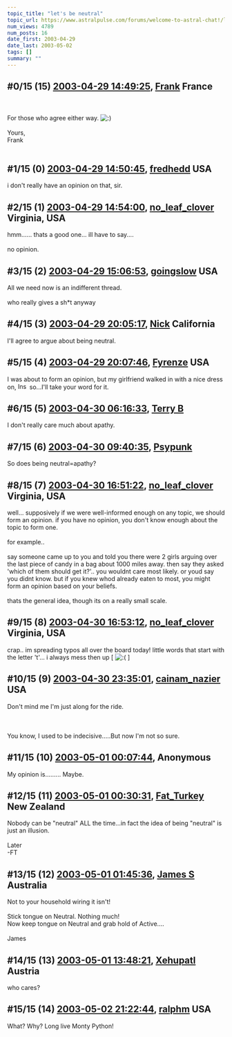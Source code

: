 ```yaml
---
topic_title: "let's be neutral"
topic_url: https://www.astralpulse.com/forums/welcome-to-astral-chat!/let-s-be-neutral
num_views: 4789
num_posts: 16
date_first: 2003-04-29
date_last: 2003-05-02
tags: []
summary: ""
---
```


## \#0/15 (15) [2003-04-29 14:49:25](https://www.astralpulse.com/forums/index.php?msg=120066), [Frank](https://www.astralpulse.com/forums/profile/?u=359) France ##
<section>
<br>
<br>
For those who agree either way.
<img alt=":)" class="smiley" src="https://www.astralpulse.com/forums/Smileys/fugue/smiley.png" title="Smiley"/>
<br>
<br>
Yours,
<br>
Frank
<br>
<br>
</section>

## \#1/15 (0) [2003-04-29 14:50:45](https://www.astralpulse.com/forums/index.php?msg=29582), [fredhedd](https://www.astralpulse.com/forums/profile/?u=692) USA ##
<section>
i don't really have an opinion on that, sir.
</section>

## \#2/15 (1) [2003-04-29 14:54:00](https://www.astralpulse.com/forums/index.php?msg=29583), [no_leaf_clover](https://www.astralpulse.com/forums/profile/?u=1764) Virginia, USA ##
<section>
hmm...... thats a good one... ill have to say....
<br>
<br>
no opinion.
</section>

## \#3/15 (2) [2003-04-29 15:06:53](https://www.astralpulse.com/forums/index.php?msg=29587), [goingslow](https://www.astralpulse.com/forums/profile/?u=1529) USA ##
<section>
All we need now is an indifferent thread.
<br>
<br>
who really gives a sh*t anyway
</section>

## \#4/15 (3) [2003-04-29 20:05:17](https://www.astralpulse.com/forums/index.php?msg=29654), [Nick](https://www.astralpulse.com/forums/profile/?u=2080) California ##
<section>
I'll agree to argue about being neutral.
</section>

## \#5/15 (4) [2003-04-29 20:07:46](https://www.astralpulse.com/forums/index.php?msg=29656), [Fyrenze](https://www.astralpulse.com/forums/profile/?u=2224) USA ##
<section>
I was about to form an opinion, but my girlfriend walked in with a nice dress on,
<img alt="Insert" border="0" height="15" icon:="" speech="" src="images/icon_speech_wow.gif" width="23" wow!=""/>
so...I'll take your word for it.
</section>

## \#6/15 (5) [2003-04-30 06:16:33](https://www.astralpulse.com/forums/index.php?msg=29694), [Terry B](https://www.astralpulse.com/forums/profile/?u=2199)  ##
<section>
I don't really care much about apathy.
</section>

## \#7/15 (6) [2003-04-30 09:40:35](https://www.astralpulse.com/forums/index.php?msg=29713), [Psypunk](https://www.astralpulse.com/forums/profile/?u=2190)  ##
<section>
So does being neutral=apathy?
</section>

## \#8/15 (7) [2003-04-30 16:51:22](https://www.astralpulse.com/forums/index.php?msg=29759), [no_leaf_clover](https://www.astralpulse.com/forums/profile/?u=1764) Virginia, USA ##
<section>
well... supposively if we were well-informed enough on any topic, we should form an opinion. if you have no opinion, you don't know enough about the topic to form one.
<br>
<br>
for example..
<br>
<br>
say someone came up to you and told you there were 2 girls arguing over the last piece of candy in a bag about 1000 miles away. then say they asked 'which of them should get it?'.. you wouldnt care most likely. or youd say you didnt know. but if you knew whod already eaten to most, you might form an opinion based on your beliefs.
<br>
<br>
thats the general idea, though its on a really small scale.
</section>

## \#9/15 (8) [2003-04-30 16:53:12](https://www.astralpulse.com/forums/index.php?msg=29760), [no_leaf_clover](https://www.astralpulse.com/forums/profile/?u=1764) Virginia, USA ##
<section>
crap.. im spreading typos all over the board today! little words that start with the letter 't'... i always mess then up [
<img alt=":(" class="smiley" src="https://www.astralpulse.com/forums/Smileys/fugue/sad.png" title="Sad"/>
]
</section>

## \#10/15 (9) [2003-04-30 23:35:01](https://www.astralpulse.com/forums/index.php?msg=29809), [cainam_nazier](https://www.astralpulse.com/forums/profile/?u=166) USA ##
<section>
Don't mind me I'm just along for the ride.
<br>
<br>
<br>
<br>
You know, I used to be indecisive.....But now I'm not so sure.
<br>
</section>

## \#11/15 (10) [2003-05-01 00:07:44](https://www.astralpulse.com/forums/index.php?msg=29815), Anonymous  ##
<section>
My opinion is......... Maybe.
</section>

## \#12/15 (11) [2003-05-01 00:30:31](https://www.astralpulse.com/forums/index.php?msg=29820), [Fat_Turkey](https://www.astralpulse.com/forums/profile/?u=1507) New Zealand ##
<section>
Nobody can be "neutral" ALL the time...in fact the idea of being "neutral" is just an illusion.
<br>
<br>
Later
<br>
-FT
</section>

## \#13/15 (12) [2003-05-01 01:45:36](https://www.astralpulse.com/forums/index.php?msg=29830), [James S](https://www.astralpulse.com/forums/profile/?u=759) Australia ##
<section>
Not to your household wiring it isn't!
<br>
<br>
Stick tongue on Neutral. Nothing much!
<br>
Now keep tongue on Neutral and grab hold of Active....
<br>
<br>
James
<br>
</section>

## \#14/15 (13) [2003-05-01 13:48:21](https://www.astralpulse.com/forums/index.php?msg=29882), [Xehupatl](https://www.astralpulse.com/forums/profile/?u=434) Austria ##
<section>
who cares?
</section>

## \#15/15 (14) [2003-05-02 21:22:44](https://www.astralpulse.com/forums/index.php?msg=30062), [ralphm](https://www.astralpulse.com/forums/profile/?u=488) USA ##
<section>
What? Why? Long live Monty Python!
</section>